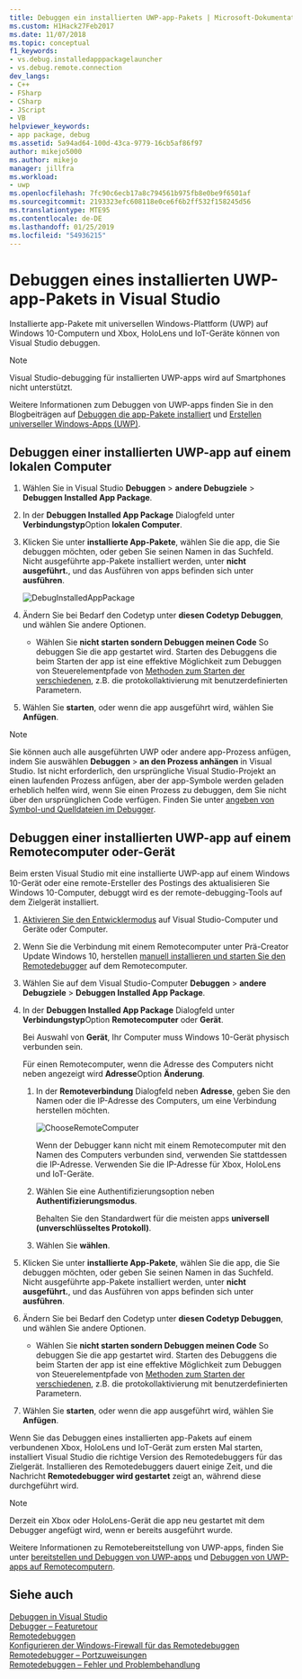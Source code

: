 ```yaml
---
title: Debuggen ein installierten UWP-app-Pakets | Microsoft-Dokumentation
ms.custom: H1Hack27Feb2017
ms.date: 11/07/2018
ms.topic: conceptual
f1_keywords:
- vs.debug.installedapppackagelauncher
- vs.debug.remote.connection
dev_langs:
- C++
- FSharp
- CSharp
- JScript
- VB
helpviewer_keywords:
- app package, debug
ms.assetid: 5a94ad64-100d-43ca-9779-16cb5af86f97
author: mikejo5000
ms.author: mikejo
manager: jillfra
ms.workload:
- uwp
ms.openlocfilehash: 7fc90c6ecb17a8c794561b975fb8e0be9f6501af
ms.sourcegitcommit: 2193323efc608118e0ce6f6b2ff532f158245d56
ms.translationtype: MTE95
ms.contentlocale: de-DE
ms.lasthandoff: 01/25/2019
ms.locfileid: "54936215"
---
```

# <a name="debug-an-installed-uwp-app-package-in-visual-studio"></a>Debuggen eines installierten UWP-app-Pakets in Visual Studio

Installierte app-Pakete mit universellen Windows-Plattform (UWP) auf Windows 10-Computern und Xbox, HoloLens und IoT-Geräte können von Visual Studio debuggen. 

>[!NOTE]
>Visual Studio-debugging für installierten UWP-apps wird auf Smartphones nicht unterstützt.
   
Weitere Informationen zum Debuggen von UWP-apps finden Sie in den Blogbeiträgen auf [Debuggen die app-Pakete installiert](https://blogs.msdn.microsoft.com/devops/2016/03/30/updates-for-debugging-installed-app-packages-in-visual-studio-2015-update-2/) und [Erstellen universeller Windows-Apps (UWP)](https://blogs.msdn.microsoft.com/visualstudio/2016/08/02/universal-windows-apps-targeting-windows-10-anniversary-sdk/).

## <a name="debug-an-installed-uwp-app-on-a-local-machine"></a>Debuggen einer installierten UWP-app auf einem lokalen Computer

1. Wählen Sie in Visual Studio **Debuggen** > **andere Debugziele** > **Debuggen Installed App Package**.
   
1. In der **Debuggen Installed App Package** Dialogfeld unter **Verbindungstyp**Option **lokalen Computer**.
   
1. Klicken Sie unter **installierte App-Pakete**, wählen Sie die app, die Sie debuggen möchten, oder geben Sie seinen Namen in das Suchfeld. Nicht ausgeführte app-Pakete installiert werden, unter **nicht ausgeführt.**, und das Ausführen von apps befinden sich unter **ausführen**. 
   
   ![DebugInstalledAppPackage](../debugger/media/debug-installed-app-pkg.png "DebugInstalledAppPackage")
   
1. Ändern Sie bei Bedarf den Codetyp unter **diesen Codetyp Debuggen**, und wählen Sie andere Optionen. 
   - Wählen Sie **nicht starten sondern Debuggen meinen Code** So debuggen Sie die app gestartet wird. Starten des Debuggens die beim Starten der app ist eine effektive Möglichkeit zum Debuggen von Steuerelementpfade von [Methoden zum Starten der verschiedenen](/windows/uwp/xbox-apps/automate-launching-uwp-apps), z.B. die protokollaktivierung mit benutzerdefinierten Parametern.
   
1. Wählen Sie **starten**, oder wenn die app ausgeführt wird, wählen Sie **Anfügen**.

> [!NOTE]
> Sie können auch alle ausgeführten UWP oder andere app-Prozess anfügen, indem Sie auswählen **Debuggen** > **an den Prozess anhängen** in Visual Studio. Ist nicht erforderlich, den ursprüngliche Visual Studio-Projekt an einen laufenden Prozess anfügen, aber der app-Symbole werden geladen erheblich helfen wird, wenn Sie einen Prozess zu debuggen, dem Sie nicht über den ursprünglichen Code verfügen. Finden Sie unter [angeben von Symbol-und Quelldateien im Debugger](specify-symbol-dot-pdb-and-source-files-in-the-visual-studio-debugger.md).
  
## <a name="remote"></a> Debuggen einer installierten UWP-app auf einem Remotecomputer oder-Gerät

Beim ersten Visual Studio mit eine installierte UWP-app auf einem Windows 10-Gerät oder eine remote-Ersteller des Postings des aktualisieren Sie Windows 10-Computer, debuggt wird es der remote-debugging-Tools auf dem Zielgerät installiert. 

1. [Aktivieren Sie den Entwicklermodus](/windows/uwp/get-started/enable-your-device-for-development) auf Visual Studio-Computer und Geräte oder Computer.
   
1. Wenn Sie die Verbindung mit einem Remotecomputer unter Prä-Creator Update Windows 10, herstellen [manuell installieren und starten Sie den Remotedebugger](../debugger/remote-debugging.md) auf dem Remotecomputer.
   
1. Wählen Sie auf dem Visual Studio-Computer **Debuggen** > **andere Debugziele** > **Debuggen Installed App Package**.
   
1. In der **Debuggen Installed App Package** Dialogfeld unter **Verbindungstyp**Option **Remotecomputer** oder **Gerät**.
   
   Bei Auswahl von **Gerät**, Ihr Computer muss Windows 10-Gerät physisch verbunden sein.
   
   Für einen Remotecomputer, wenn die Adresse des Computers nicht neben angezeigt wird **Adresse**Option **Änderung**. 
      
   1. In der **Remoteverbindung** Dialogfeld neben **Adresse**, geben Sie den Namen oder die IP-Adresse des Computers, um eine Verbindung herstellen möchten.
      
      ![ChooseRemoteComputer](../debugger/media/debug-remote-app-pkg.png "ChooseRemoteComputer")
      
      Wenn der Debugger kann nicht mit einem Remotecomputer mit den Namen des Computers verbunden sind, verwenden Sie stattdessen die IP-Adresse. Verwenden Sie die IP-Adresse für Xbox, HoloLens und IoT-Geräte.
   1. Wählen Sie eine Authentifizierungsoption neben **Authentifizierungsmodus**.
      
      Behalten Sie den Standardwert für die meisten apps **universell (unverschlüsseltes Protokoll)**.
   1. Wählen Sie **wählen**. 

1. Klicken Sie unter **installierte App-Pakete**, wählen Sie die app, die Sie debuggen möchten, oder geben Sie seinen Namen in das Suchfeld. Nicht ausgeführte app-Pakete installiert werden, unter **nicht ausgeführt.**, und das Ausführen von apps befinden sich unter **ausführen**. 
   
1. Ändern Sie bei Bedarf den Codetyp unter **diesen Codetyp Debuggen**, und wählen Sie andere Optionen. 
   - Wählen Sie **nicht starten sondern Debuggen meinen Code** So debuggen Sie die app gestartet wird. Starten des Debuggens die beim Starten der app ist eine effektive Möglichkeit zum Debuggen von Steuerelementpfade von [Methoden zum Starten der verschiedenen](/windows/uwp/xbox-apps/automate-launching-uwp-apps), z.B. die protokollaktivierung mit benutzerdefinierten Parametern.
   
1. Wählen Sie **starten**, oder wenn die app ausgeführt wird, wählen Sie **Anfügen**.

Wenn Sie das Debuggen eines installierten app-Pakets auf einem verbundenen Xbox, HoloLens und IoT-Gerät zum ersten Mal starten, installiert Visual Studio die richtige Version des Remotedebuggers für das Zielgerät. Installieren des Remotedebuggers dauert einige Zeit, und die Nachricht **Remotedebugger wird gestartet** zeigt an, während diese durchgeführt wird.

>[!NOTE]
>Derzeit ein Xbox oder HoloLens-Gerät die app neu gestartet mit dem Debugger angefügt wird, wenn er bereits ausgeführt wurde.

Weitere Informationen zu Remotebereitstellung von UWP-apps, finden Sie unter [bereitstellen und Debuggen von UWP-apps](/windows/uwp/debug-test-perf/deploying-and-debugging-uwp-apps#advanced-remote-deployment-options) und [Debuggen von UWP-apps auf Remotecomputern](run-windows-store-apps-on-a-remote-machine.md). 
  
## <a name="see-also"></a>Siehe auch  
 [Debuggen in Visual Studio](../debugger/index.md)  
 [Debugger – Featuretour](../debugger/debugger-feature-tour.md)  
 [Remotedebuggen](../debugger/remote-debugging.md)  
 [Konfigurieren der Windows-Firewall für das Remotedebuggen](../debugger/configure-the-windows-firewall-for-remote-debugging.md)  
 [Remotedebugger – Portzuweisungen](../debugger/remote-debugger-port-assignments.md)  
 [Remotedebuggen – Fehler und Problembehandlung](../debugger/remote-debugging-errors-and-troubleshooting.md)